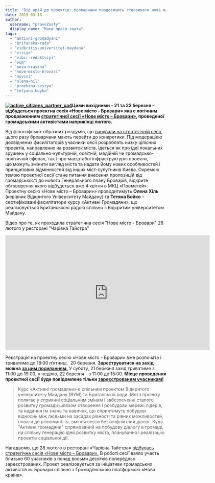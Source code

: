 ```yaml
---
title: "Від мрій до проектів: броварчани продовжують створювати нове місто"
date: 2015-03-18
author: 
  username: "pravoZnaty"
  display_name: "Маєш право знати"
tags: 
  - "aktivni-gromadyani"
  - "britanska-rada"
  - "vidkritiy-universitet-maydanu"
  - "viziya"
  - "vibir-redaktsiyi"
  - "vum"
  - "nova-krayina"
  - "nove-misto-brovari"
  - "novini"
  - "olena-hil"
  - "proektna-sesiya"
  - "tetyana-boyko"
---
```


**[![active_citizens_partner_ua4](https://mpz.brovary.org/wp-content/uploads/2015/03/active_citizens_partner_ua4.jpg)](https://mpz.brovary.org/wp-content/uploads/2015/03/active_citizens_partner_ua4.jpg)Цими вихідними – 21 та 22 березня – відбудеться проектна сесія «Нове місто - Бровари» яка є логічним продовженням [стратегічної сесії «Нове місто – Бровари»](https://mpz.brovary.org/viziya-novih-brovariv-pershiy-krok-na-pochatku-velikogo-shlyahu/), проведеної громадськими активістами наприкінці лютого.**

Від філософсько-образних роздумів, що [панували на стратегічній сесії](https://mpz.brovary.org/viziya-novih-brovariv-pershiy-krok-na-pochatku-velikogo-shlyahu/), цього разу броварчани мають перейти до конкретики. Під модерацією досвідчених фасилітаторів учасники сесії розроблять низку цілісних проектів, направлених на розвиток міста. Ідеться як про ідеї локальних зрушень у соціально-культурній, освітній, медійній чи громадсько-політичній сферах, так і про масштабні інфраструктурні проекти, що можуть змінити вигляд міста та надати йому нових особливостей і принципових відмінностей від інших міст-супутників Києва. Окремою темою проектної сесії стане питання внесення пропозицій від громадськості до нового Генерального плану Броварів, відкрите обговорення якого відбудеться вже 4 квітня в МКЦ «Прометей». Проектну сесію «Нове місто – Бровари»» проводитимуть **Олена Хіль** (керівник Відкритого Університету Майдану) та **Тетяна Бойко** – сертифіковані фасилітатори курсу «Активні Громадяни», що реалізовується Британською радою спільно з Відкритим університетом Майдану.

Відео про те, як проходила стратегічна сесія "Нове місто - Бровари" 28 лютого у ресторані "Чарівна Тайстра"

<iframe src="https://www.youtube.com/embed/3liL6eanFxw" width="640" height="360" frameborder="0" allowfullscreen="allowfullscreen"></iframe>

Реєстрація на проектну сесію «Нове місто - Бровари» вже розпочата і триватиме до 18:00 п’ятниці,  20 березня. **Зарєструватися на захід можна [за цим посиланням.](https://docs.google.com/forms/d/1RdzgW8sbSZzKjgKxLlAWGskcSl6y9l7-aBaRMZ59ofw/viewform)** У суботу, 21 березня захід триватиме з 11:00 до 19:00, у неділю, 22 березня - з 11:00 до 15:00. **Місце проведення проектної сесії буде повідомлене тільки [зареєстрованим учасникам!](https://docs.google.com/forms/d/1RdzgW8sbSZzKjgKxLlAWGskcSl6y9l7-aBaRMZ59ofw/viewform)**

> Курс «Активні громадяни» є спільним проектом Відкритого університету Майдану (ВУМ) та Британської ради. Мета проекту полягає у сприянні соціальним змінам і забезпеченні сталого розвитку громади шляхом створення і розбудови мережі лідерів, та надання їм знань та навичок, що сприятимуть побудові відносин між людьми на засадах рівності та рівних можливостей, поваги до різноманіття, вміння вести безконфліктний діалог. Курс "Активні громадяни" спрямований на побудову діалогу в громаді, на спільну генерацію ідей розвитку міста, планування і реалізацію проектів соціальної дії.

Нагадаємо, що 28 лютого в ресторані «Чарівна Тайстра» [відбулась стратегічна сесія «Нове місто – Бровари».](https://mpz.brovary.org/viziya-novih-brovariv-pershiy-krok-na-pochatku-velikogo-shlyahu/) В роботі сесії взяло участь близько 60 учасників з понад восьми десятків попередньо зареєстрованих. Проект реалізовується за ініціативи громадських активістів м. Бровари спільно з Громадянською платформою «Нова країна».
